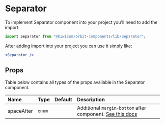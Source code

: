 # Separator

To implement Separator component into your project you'll need to add the import:

```jsx
import Separator from "@kiwicom/orbit-components/lib/Separator";
```

After adding import into your project you can use it simply like:

```jsx
<Separator />
```

## Props

Table below contains all types of the props available in the Separator component.

| Name       | Type   | Default | Description                                                                                                                                                               |
| :--------- | :----- | :------ | :------------------------------------------------------------------------------------------------------------------------------------------------------------------------ |
| spaceAfter | `enum` |         | Additional `margin-bottom` after component. [See this docs](https://github.com/kiwicom/orbit-components/tree/master/packages/orbit-components/src/common/getSpacingToken) |
